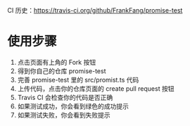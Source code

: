 CI 历史：https://travis-ci.org/github/FrankFang/promise-test

# 使用步骤

1. 点击页面有上角的 Fork 按钮
2. 得到你自己的仓库 promise-test
3. 完善 promise-test 里的 src/promist.ts 代码
4. 上传代码，点击你的仓库页面的 create pull request 按钮
5. Travis CI 会检查你的代码是否正确
6. 如果测试成功，你会看到绿色的成功提示
7. 如果测试失败，你会看到失败提示
